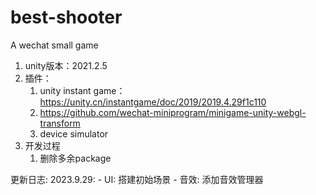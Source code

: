 # best-shooter
A wechat small game


1. unity版本：2021.2.5
2. 插件：
	1. unity instant game：https://unity.cn/instantgame/doc/2019/2019.4.29f1c110
	2. https://github.com/wechat-miniprogram/minigame-unity-webgl-transform
    3. device simulator
3. 开发过程
	1. 删除多余package


更新日志:
2023.9.29:
	- UI: 搭建初始场景
	- 音效: 添加音效管理器